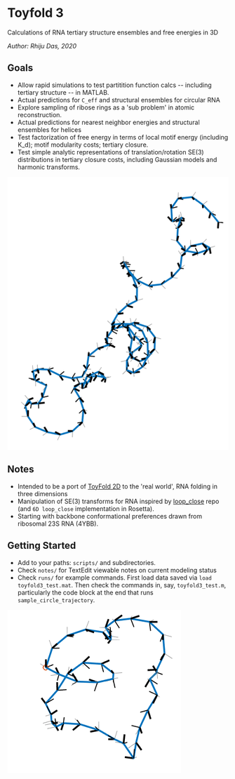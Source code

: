 # Toyfold 3
Calculations of RNA tertiary structure ensembles and free energies in 3D

_Author: Rhiju Das, 2020_

## Goals
* Allow rapid simulations to test partitition function calcs -- including tertiary structure -- in MATLAB.
* Actual predictions for `C_eff` and structural ensembles for circular RNA
* Explore sampling of ribose rings as a 'sub problem' in atomic reconstruction.
* Actual predictions for nearest neighbor energies and structural ensembles for helices
* Test factorization of free energy in terms of local motif energy (including K_d); motif modularity costs; tertiary closure.
* Test simple analytic representations of translation/rotation SE(3) distributions in tertiary closure costs, including Gaussian models and harmonic transforms.

![Example trace of random conformation](notes/01_ToyFold3D_NOTES.rtfd/Screen%20Shot%202020-05-25%20at%2012.13.29%20PM.png)

## Notes
* Intended to be a port of [ToyFold 2D](https://github.com/rhiju/toyfold2_rhiju/) to the 'real world', RNA folding in three dimensions
* Manipulation of SE(3) transforms for RNA inspired by [loop_close](https://github.com/rhiju/loop_close) repo (and `6D loop_close` implementation in Rosetta). 
* Starting with backbone conformational preferences drawn from ribosomal 23S RNA (4YBB).

## Getting Started
* Add to your paths: `scripts/` and subdirectories.
* Check `notes/` for TextEdit viewable notes on current modeling status
* Check `runs/` for example commands. First load data saved via `load toyfold3_test.mat`. Then check the commands in, say, `toyfold3_test.m`, particularly the code block at the end that runs `sample_circle_trajectory`. 

![Example of a circular RNA trace](notes/01_ToyFold3D_NOTES.rtfd/Screen%20Shot%202020-05-25%20at%203.26.51%20PM.png)



